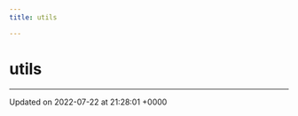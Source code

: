 ```yaml
---
title: utils

---
```


# utils








-------------------------------

Updated on 2022-07-22 at 21:28:01 +0000